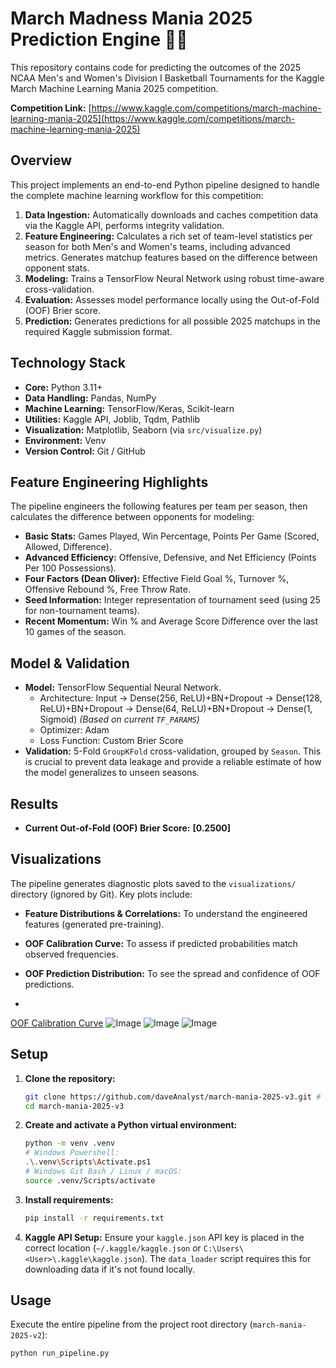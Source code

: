 # March Madness Mania 2025 Prediction Engine 🏀🧠

This repository contains code for predicting the outcomes of the 2025 NCAA Men's and Women's Division I Basketball Tournaments for the Kaggle March Machine Learning Mania 2025 competition.

**Competition Link:** [https://www.kaggle.com/competitions/march-machine-learning-mania-2025](https://www.kaggle.com/competitions/march-machine-learning-mania-2025)

## Overview

This project implements an end-to-end Python pipeline designed to handle the complete machine learning workflow for this competition:

1.  **Data Ingestion:** Automatically downloads and caches competition data via the Kaggle API, performs integrity validation.
2.  **Feature Engineering:** Calculates a rich set of team-level statistics per season for both Men's and Women's teams, including advanced metrics. Generates matchup features based on the difference between opponent stats.
3.  **Modeling:** Trains a TensorFlow Neural Network using robust time-aware cross-validation.
4.  **Evaluation:** Assesses model performance locally using the Out-of-Fold (OOF) Brier score.
5.  **Prediction:** Generates predictions for all possible 2025 matchups in the required Kaggle submission format.

## Technology Stack

*   **Core:** Python 3.11+
*   **Data Handling:** Pandas, NumPy
*   **Machine Learning:** TensorFlow/Keras, Scikit-learn
*   **Utilities:** Kaggle API, Joblib, Tqdm, Pathlib
*   **Visualization:** Matplotlib, Seaborn (via `src/visualize.py`)
*   **Environment:** Venv
*   **Version Control:** Git / GitHub

## Feature Engineering Highlights

The pipeline engineers the following features per team per season, then calculates the difference between opponents for modeling:

*   **Basic Stats:** Games Played, Win Percentage, Points Per Game (Scored, Allowed, Difference).
*   **Advanced Efficiency:** Offensive, Defensive, and Net Efficiency (Points Per 100 Possessions).
*   **Four Factors (Dean Oliver):** Effective Field Goal %, Turnover %, Offensive Rebound %, Free Throw Rate.
*   **Seed Information:** Integer representation of tournament seed (using 25 for non-tournament teams).
*   **Recent Momentum:** Win % and Average Score Difference over the last 10 games of the season.

## Model & Validation

*   **Model:** TensorFlow Sequential Neural Network.
    *   Architecture: Input -> Dense(256, ReLU)+BN+Dropout -> Dense(128, ReLU)+BN+Dropout -> Dense(64, ReLU)+BN+Dropout -> Dense(1, Sigmoid) *(Based on current `TF_PARAMS`)*
    *   Optimizer: Adam
    *   Loss Function: Custom Brier Score
*   **Validation:** 5-Fold `GroupKFold` cross-validation, grouped by `Season`. This is crucial to prevent data leakage and provide a reliable estimate of how the model generalizes to unseen seasons.

## Results

*   **Current Out-of-Fold (OOF) Brier Score:** **[0.2500]**


## Visualizations

The pipeline generates diagnostic plots saved to the `visualizations/` directory (ignored by Git). Key plots include:

*   **Feature Distributions & Correlations:** To understand the engineered features (generated pre-training).
*   **OOF Calibration Curve:** To assess if predicted probabilities match observed frequencies.
*   **OOF Prediction Distribution:** To see the spread and confidence of OOF predictions.

*
[OOF Calibration Curve](![Image](https://github.com/user-attachments/assets/71e86ff9-29b1-45a2-b1d9-5a0ef8e845f0))
![Image](https://github.com/user-attachments/assets/db3dab4e-a9d8-472f-b1e8-1e449b7ed66a)
![Image](https://github.com/user-attachments/assets/95dfdd7e-0e2e-45ec-8545-882008cf5b81)
![Image](https://github.com/user-attachments/assets/a378a158-93b5-4fc4-b5f3-ac74846db9d4)

## Setup

1.  **Clone the repository:**
    ```bash
    git clone https://github.com/daveAnalyst/march-mania-2025-v3.git # Replace with your repo URL if different
    cd march-mania-2025-v3
    ```
2.  **Create and activate a Python virtual environment:**
    ```bash
    python -m venv .venv
    # Windows Powershell:
    .\.venv\Scripts\Activate.ps1
    # Windows Git Bash / Linux / macOS:
    source .venv/Scripts/activate
    ```
3.  **Install requirements:**
    ```bash
    pip install -r requirements.txt
    ```
4.  **Kaggle API Setup:** Ensure your `kaggle.json` API key is placed in the correct location (`~/.kaggle/kaggle.json` or `C:\Users\<User>\.kaggle\kaggle.json`). The `data_loader` script requires this for downloading data if it's not found locally.

## Usage

Execute the entire pipeline from the project root directory (`march-mania-2025-v2`):

```bash
python run_pipeline.py
